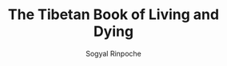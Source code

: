 ---
layout: book-review
title: The Tibetan Book of Living and Dying
author: Sogyal Rinpoche
cover: assets/img/book_covers/the_tibetan_book_of _living_and_dying.jpg
categories: speritual
tags: top-100
released: 1994

---